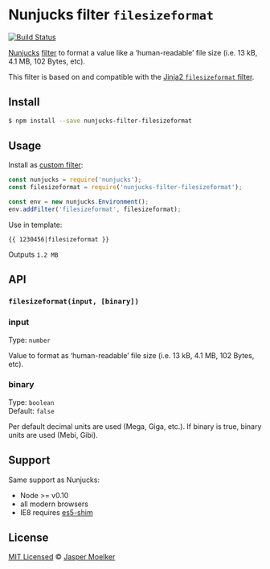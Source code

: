 # Nunjucks filter `filesizeformat`

[![Build Status](https://travis-ci.org/jbmoelker/nunjucks-filter-filesizeformat.svg?branch=master)](https://travis-ci.org/jbmoelker/nunjucks-filter-filesizeformat)

[Nunjucks](https://mozilla.github.io/nunjucks/) [filter](https://mozilla.github.io/nunjucks/templating.html#filters) to format a value like a ‘human-readable’ file size (i.e. 13 kB, 4.1 MB, 102 Bytes, etc).

This filter is based on and compatible with the [Jinja2 `filesizeformat` filter](http://jinja.pocoo.org/docs/dev/templates/#filesizeformat).


## Install

```bash
$ npm install --save nunjucks-filter-filesizeformat
```

## Usage

Install as [custom filter](https://mozilla.github.io/nunjucks/api#custom-filters):

```javascript
const nunjucks = require('nunjucks');
const filesizeformat = require('nunjucks-filter-filesizeformat');

const env = new nunjucks.Environment();
env.addFilter('filesizeformat', filesizeformat);
```

Use in template:

```jinja
{{ 1230456|filesizeformat }}
```

Outputs `1.2 MB`


## API

### `filesizeformat(input, [binary])`

### input

Type: `number`

Value to format as ‘human-readable’ file size (i.e. 13 kB, 4.1 MB, 102 Bytes, etc).

### binary

Type: `boolean`<br>
Default: `false`

Per default decimal units are used (Mega, Giga, etc.).
If binary is true, binary units are used (Mebi, Gibi).


## Support

Same support as Nunjucks:
* Node >= v0.10
* all modern browsers
* IE8 requires [es5-shim](https://github.com/es-shims/es5-shim)


## License

[MIT Licensed](LICENSE) © [Jasper Moelker](https://twitter.com/jbmoelker)
